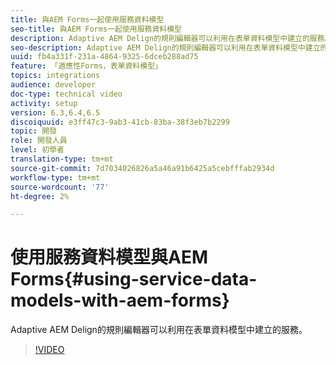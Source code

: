 ```yaml
---
title: 與AEM Forms一起使用服務資料模型
seo-title: 與AEM Forms一起使用服務資料模型
description: Adaptive AEM Delign的規則編輯器可以利用在表單資料模型中建立的服務。
seo-description: Adaptive AEM Delign的規則編輯器可以利用在表單資料模型中建立的服務。
uuid: fb4a331f-231a-4864-9325-6dceb288ad75
feature: 「適應性Forms，表單資料模型」
topics: integrations
audience: developer
doc-type: technical video
activity: setup
version: 6.3,6.4,6.5
discoiquuid: e3ff47c3-9ab3-41cb-83ba-38f3eb7b2299
topic: 開發
role: 開發人員
level: 初學者
translation-type: tm+mt
source-git-commit: 7d7034026826a5a46a91b6425a5cebfffab2934d
workflow-type: tm+mt
source-wordcount: '77'
ht-degree: 2%

---
```



# 使用服務資料模型與AEM Forms{#using-service-data-models-with-aem-forms}

Adaptive AEM Delign的規則編輯器可以利用在表單資料模型中建立的服務。

>[!VIDEO](https://video.tv.adobe.com/v/17739/?quality=9&learn=on)

